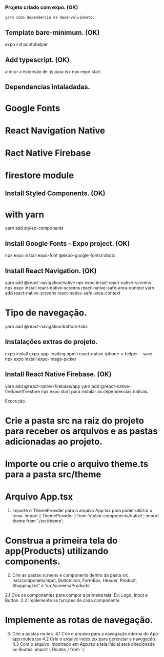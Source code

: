 ### Projeto criado com expo. (OK)
    yarn como dependencia de desenvolvimento.

## Template bare-minimum.  (OK)
expo init pontohelper

## Add typescript.  (OK)
alterar a extensão de .js para tsx
npx expo start

## Dependencias intaladadas.
<!-- # NativeBase -->
# Google Fonts
<!-- # Expo Vector Icons -->
# React Navigation Native
# Ract Native Firebase
  # firestore module
  <!-- # authentication module -->

## Install Styled Components. (OK)
# with yarn
yarn add styled-components

## Install Google Fonts - Expo project. (OK)
npx expo install expo-font @expo-google-fonts/roboto

## Install React Navigation. (OK)
yarn add @react-navigation/native
npx expo install react-native-screens
npx expo install react-native-screens react-native-safe-area-context
yarn add react-native-screens react-native-safe-area-context
  # Tipo de navegação.
  yarn add @react-navigation/bottom-tabs

## Instalações extras do projeto.
expo install expo-app-loading
npm i react-native-iphone-x-helper --save
npx expo install expo-image-picker

## Install React Native Firebase. (OK)
yarn add @react-native-firebase/app
yarn add @react-native-firebase/firestore
npx expo start para instalar as dependencias nativas.


Execução.
# Crie a pasta src na raiz do projeto para receber os arquivos e as pastas adicionadas ao projeto.

# Importe ou crie o arquivo theme.ts para a pasta src/theme

# Arquivo App.tsx
1. Importe o ThemeProvider para o arquivo App.tsx para poder utilizar o tema.
import { ThemeProvider } from 'styled-components/native';
import theme from './src/theme';
<!-- <ThemeProvider theme={theme}>
</ThemeProvider> -->

# Construa a primeira tela do app(Products) utilizando components.
2. Crie as pastas screens e components dentro da pasta src.
  'src/componets/Input, ButtonIcon, FormBox, Header, Product, ShoppingList' e 'src/screens/Products'

  2.1 Crie os componentes para compor a primeira tela.
  Ex: Logo, Input e Button.
  2.2 Implemente as funções de cada componente.

# Implemente as rotas de navegação.
3. Crie a pastas routes.
 4.1 Crie o arquivo para a navegação interna do App app.routes.tsx 
 4.2 Crie o arquivo index.tsx para gerenciar a navegação.
 4.3 Com o arquivo importado em App.tsx a tela inicial será direcionada ao Routes.
 import { Routes } from './